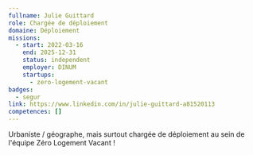 ```yaml
---
fullname: Julie Guittard
role: Chargée de déploiement
domaine: Déploiement
missions:
  - start: 2022-03-16
    end: 2025-12-31
    status: independent
    employer: DINUM
    startups:
      - zero-logement-vacant
badges:
  - segur
link: https://www.linkedin.com/in/julie-guittard-a81520113
competences: []
---
```

Urbaniste / géographe, mais surtout chargée de déploiement au sein de l'équipe Zéro Logement Vacant !